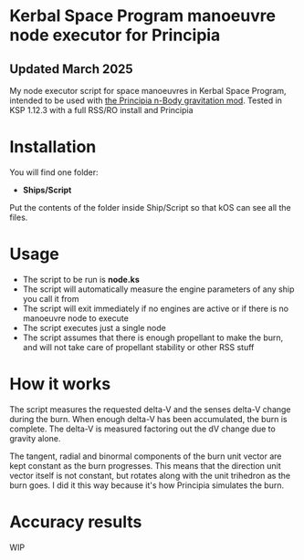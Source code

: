 # Kerbal Space Program manoeuvre node executor for Principia
## Updated March 2025

My node executor script for space manoeuvres in Kerbal Space Program, intended to be used with [the Principia n-Body gravitation mod](https://github.com/mockingbirdnest/Principia).
Tested in KSP 1.12.3 with a full RSS/RO install and Principia

# Installation

You will find one folder: 
- **Ships/Script**

Put the contents of the folder inside Ship/Script so that kOS can see all the files.

# Usage
- The script to be run is **node.ks**
- The script will automatically measure the engine parameters of any ship you call it from
- The script will exit immediately if no engines are active or if there is no manoeuvre node to execute
- The script executes just a single node
- The script assumes that there is enough propellant to make the burn, and will not take care of propellant stability or other RSS stuff

# How it works

The script measures the requested delta-V and the senses delta-V change during the burn. When enough delta-V has been accumulated, the burn is complete. The delta-V is measured factoring out the dV change due to gravity alone.  

The tangent, radial and binormal components of the burn unit vector are kept constant as the burn progresses. This means that the direction unit vector itself is not constant, but rotates along with the unit trihedron as the burn goes. I did it this way because it's how Principia simulates the burn.

# Accuracy results
WIP
